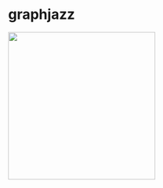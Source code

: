 # graphjazz

<img src="https://user-images.githubusercontent.com/15956904/145676895-b308fa2b-3746-40ce-a978-9ae69aeb332a.png" Titie="none" Width=300px>
